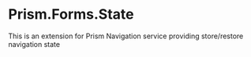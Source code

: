 # Prism.Forms.State
This is an extension for Prism Navigation service providing store/restore navigation state
